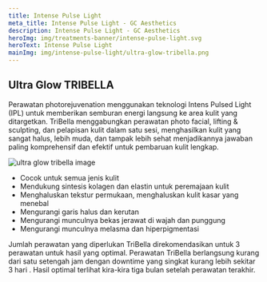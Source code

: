 ```yaml
---
title: Intense Pulse Light
meta_title: Intense Pulse Light - GC Aesthetics
description: Intense Pulse Light - GC Aesthetics
heroImg: img/treatments-banner/intense-pulse-light.svg
heroText: Intense Pulse Light
mainImg: img/intense-pulse-light/ultra-glow-tribella.png
---
```


<div class="container-fluid c-bg-icon mt-n4">
<div class="container">
<div class="row pb-5">
<div class="col-12 mt-4">

## Ultra Glow TRIBELLA

Perawatan photorejuvenation menggunakan teknologi Intens Pulsed Light
(IPL) untuk memberikan semburan energi langsung ke area kulit yang
ditargetkan. TriBella menggabungkan perawatan photo facial, lifting &
sculpting, dan pelapisan kulit dalam satu sesi, menghasilkan kulit yang sangat
halus, lebih muda, dan tampak lebih sehat menjadikannya jawaban paling
komprehensif dan efektif untuk pembaruan kulit lengkap.

</div>
<div class="col-12 mt-4">
<div class="row">
<div class="col-12 col-xl-6">

<img :src="mainImg" class="w-100 h-100 shadow object-fit-cover" alt="ultra glow tribella image" />

</div>
<div class="col-12 col-xl-6 mt-lg-0 mt-4">

<ul class="dash">
<li>Cocok untuk semua jenis kulit</li>
<li>Mendukung sintesis kolagen dan elastin untuk peremajaan kulit</li>
<li>Menghaluskan tekstur permukaan, menghaluskan kulit kasar yang menebal</li>
<li>Mengurangi garis halus dan kerutan</li>
<li>Mengurangi munculnya bekas jerawat di wajah dan punggung</li>
<li>Mengurangi munculnya melasma dan hiperpigmentasi</li>
</ul>

Jumlah perawatan yang diperlukan TriBella direkomendasikan untuk 3 perawatan untuk hasil yang optimal. Perawatan TriBella berlangsung
kurang dari satu setengah jam dengan downtime yang singkat kurang lebih sekitar 3 hari . Hasil optimal terlihat kira-kira tiga bulan setelah
perawatan terakhir.

</div>
</div>
</div>
</div>
</div>
</div>
</div>
